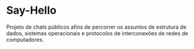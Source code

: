 # Say-Hello
Projeto de chats públicos afins de percorrer os assuntos de estrutura de dados, sistemas operacionais e protocolos de interconexões de redes de computadores.
